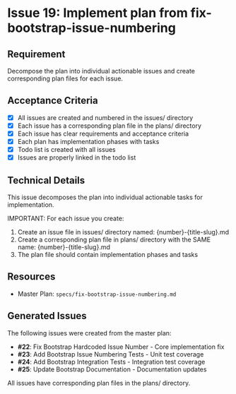 # Issue 19: Implement plan from fix-bootstrap-issue-numbering

## Requirement
Decompose the plan into individual actionable issues and create corresponding plan files for each issue.

## Acceptance Criteria
- [x] All issues are created and numbered in the issues/ directory
- [x] Each issue has a corresponding plan file in the plans/ directory
- [x] Each issue has clear requirements and acceptance criteria
- [x] Each plan has implementation phases with tasks
- [x] Todo list is created with all issues
- [x] Issues are properly linked in the todo list

## Technical Details
This issue decomposes the plan into individual actionable tasks for implementation.

IMPORTANT: For each issue you create:
1. Create an issue file in issues/ directory named: {number}-{title-slug}.md
2. Create a corresponding plan file in plans/ directory with the SAME name: {number}-{title-slug}.md
3. The plan file should contain implementation phases and tasks

## Resources
- Master Plan: `specs/fix-bootstrap-issue-numbering.md`

## Generated Issues

The following issues were created from the master plan:

- **#22**: Fix Bootstrap Hardcoded Issue Number - Core implementation fix
- **#23**: Add Bootstrap Issue Numbering Tests - Unit test coverage
- **#24**: Add Bootstrap Integration Tests - Integration test coverage  
- **#25**: Update Bootstrap Documentation - Documentation updates

All issues have corresponding plan files in the plans/ directory.